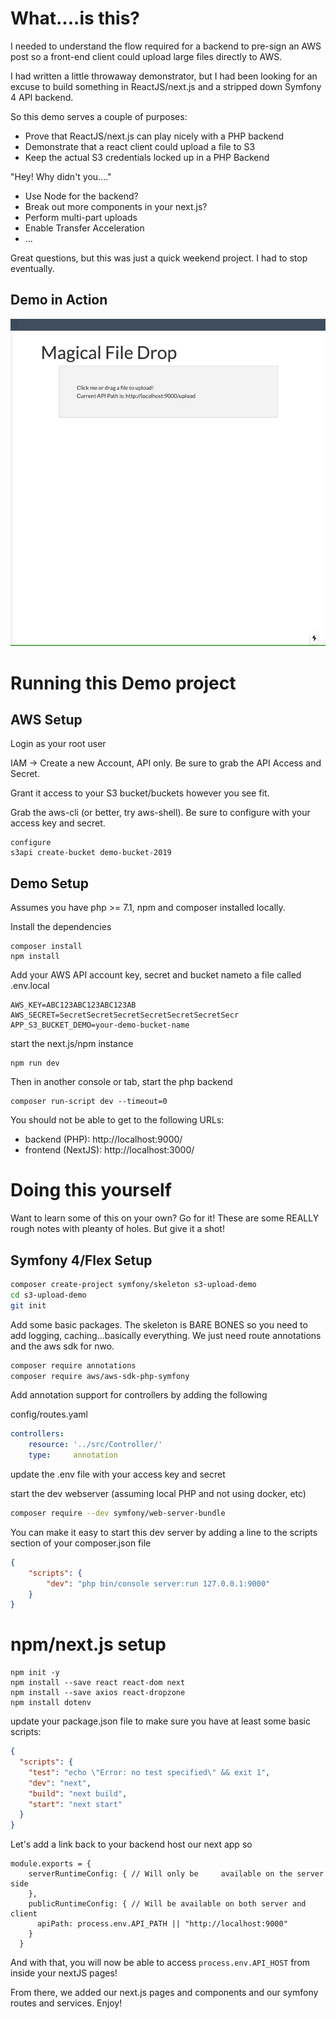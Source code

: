 # What....is this?

I needed to understand the flow required for a backend to pre-sign an AWS post so a front-end client could upload large files directly to AWS.

I had written a little throwaway demonstrator, but I had been looking for an excuse to build something in ReactJS/next.js and a stripped down Symfony 4 API backend.

So this demo serves a couple of purposes:
  * Prove that ReactJS/next.js can play nicely with a PHP backend
  * Demonstrate that a react client could upload a file to S3
  * Keep the actual S3 credentials locked up in a PHP Backend

"Hey!  Why didn't you...."
  * Use Node for the backend?
  * Break out more components in your next.js?
  * Perform multi-part uploads
  * Enable Transfer Acceleration
  * ... 

Great questions, but this was just a quick weekend project. I had to stop eventually.

## Demo in Action
![Screenshot](screenshot.gif)

# Running this Demo project

## AWS Setup

Login as your root user

IAM -> Create a new Account, API only.
Be sure to grab the API Access and Secret.

Grant it access to your S3 bucket/buckets however you see fit.

Grab the aws-cli (or better, try aws-shell).  Be sure to configure with your access key and secret.

```aws
configure
s3api create-bucket demo-bucket-2019
```

## Demo Setup

Assumes you have php >= 7.1, npm and composer installed locally.

Install the dependencies

```
composer install
npm install
```

Add your AWS API account key, secret and bucket nameto a file called .env.local
```
AWS_KEY=ABC123ABC123ABC123AB
AWS_SECRET=SecretSecretSecretSecretSecretSecretSecr
APP_S3_BUCKET_DEMO=your-demo-bucket-name
```

start the next.js/npm instance
```
npm run dev
```

Then in another console or tab, start the php backend
```
composer run-script dev --timeout=0
```
You should not be able to get to the following URLs:

* backend (PHP): http://localhost:9000/
* frontend (NextJS): http://localhost:3000/

# Doing this yourself

Want to learn some of this on your own?  Go for it!  These are some REALLY rough notes with pleanty of holes.  But give it a shot!

## Symfony 4/Flex Setup
```bash
composer create-project symfony/skeleton s3-upload-demo
cd s3-upload-demo
git init
```
Add some basic packages.  The skeleton is BARE BONES so you need to add logging, caching...basically everything.  We just need route annotations and the aws sdk for nwo.

```bash
composer require annotations
composer require aws/aws-sdk-php-symfony
```

Add annotation support for controllers by adding the following

config/routes.yaml
```yaml
controllers:
    resource: '../src/Controller/'
    type:     annotation
```

update the .env file with your access key and secret

start the dev webserver (assuming local PHP and not using docker, etc)
```bash
composer require --dev symfony/web-server-bundle
```

You can make it easy to start this dev server by adding a line to the scripts section of your composer.json file
```json
{
    "scripts": {
        "dev": "php bin/console server:run 127.0.0.1:9000"
    }
}
```

# npm/next.js setup

```
npm init -y
npm install --save react react-dom next
npm install --save axios react-dropzone
npm install dotenv
```

update your package.json file to make sure you have at least some basic scripts:

```json
{
  "scripts": {
    "test": "echo \"Error: no test specified\" && exit 1",
    "dev": "next",
    "build": "next build",
    "start": "next start"
  }
}
```

Let's add a link back to your backend host our next app so

```
module.exports = {
    serverRuntimeConfig: { // Will only be     available on the server side
    },
    publicRuntimeConfig: { // Will be available on both server and client
      apiPath: process.env.API_PATH || "http://localhost:9000"
    }
  }
```

And with that, you will now be able to access `process.env.API_HOST` from inside your nextJS pages!

From there, we added our next.js pages and components and our symfony routes and services.  Enjoy!
